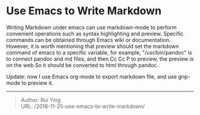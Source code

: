# Use Emacs to Write Markdown

Writing Markdown under emacs can use markdown-mode to perform convenient operations such as syntax highlighting and preview. Specific commands can be obtained through Emacs wiki or documentation.
However, it is worth mentioning that preview should set the markdown command of emacs to a specific variable, for example, "/usr/bin/pandoc" is to connect pandoc and md files, and then Cc Cc P to preview, the preview is on the web So it should be converted to html through pandoc.

Update: now I use Emacs org-mode to export markdown file, and 
use grip-mode to preview it.


---

> Author: Rui Ying  
> URL: /2018-11-25-use-emacs-to-write-markdown/  


